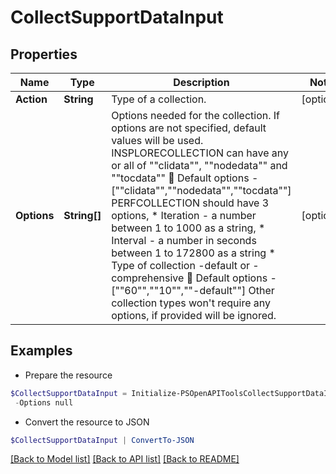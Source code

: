 # CollectSupportDataInput
## Properties

Name | Type | Description | Notes
------------ | ------------- | ------------- | -------------
**Action** | **String** | Type of a collection. | [optional] 
**Options** | **String[]** | Options needed for the collection. If options are not specified, default values will be used.   INSPLORECOLLECTION can have any or all of &quot;&quot;clidata&quot;&quot;, &quot;&quot;nodedata&quot;&quot; and &quot;&quot;tocdata&quot;&quot;     Default options - [&quot;&quot;clidata&quot;&quot;,&quot;&quot;nodedata&quot;&quot;,&quot;&quot;tocdata&quot;&quot;]   PERFCOLLECTION should have 3 options,   * Iteration - a number between 1 to 1000 as a string,   * Interval - a number in seconds between 1 to 172800 as a string   * Type of collection -default or -comprehensive   Default options - [&quot;&quot;60&quot;&quot;,&quot;&quot;10&quot;&quot;,&quot;&quot;-default&quot;&quot;]  Other collection types won&#39;t require any options, if provided will be ignored. | [optional] 

## Examples

- Prepare the resource
```powershell
$CollectSupportDataInput = Initialize-PSOpenAPIToolsCollectSupportDataInput  -Action null `
 -Options null
```

- Convert the resource to JSON
```powershell
$CollectSupportDataInput | ConvertTo-JSON
```

[[Back to Model list]](../README.md#documentation-for-models) [[Back to API list]](../README.md#documentation-for-api-endpoints) [[Back to README]](../README.md)

